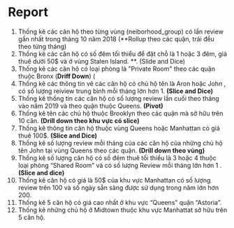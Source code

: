 <h1>Report</h1>

1. Thống kê các căn hộ theo từng vùng (neiborhood_group) có lần review gần nhất trong tháng 10 năm 2018 (**Rollup theo các quận, trải đều theo từng tháng)
2. Thống kê các căn hộ có số đêm tối thiểu để đặt chỗ là 1 hoặc 3 đêm, giá thuê dưới 50$ và ở vùng Stalen Island.
**. (Slide and Dice) 
3. Thống kê các căn hộ có loại phòng là "Private Room" theo các quận thuộc Bronx (**Driff Down**) (
4. Thống kê các thông tin vê các căn hộ có chủ hộ tên là Aron hoặc John , có số lượng reiview trung bình mỗi tháng lớn hơn 1. **(Slice and Dice)**
5. Thống kê thống tin các căn hộ có số lượng review lần cuối theo tháng vào năm 2019 và theo quận thuộc Queens. **(Pivot)**
6. Thống kê tên các chủ hộ thuộc Brooklyn theo các quận mà sở hữu trên 10 căn.
**(Drill down theo khu vực có slice)**
7. Thống kê  thông tin căn hộ  thuộc vùng Queens hoặc Manhattan có giá thuê 100$. **(Slice and Dice)**
8. Thống kê số lượng review mỗi tháng của các căn hộ của những chủ hộ tên John
tại vùng Queens theo các quận. **(Drill down theo vùng)**
9. Thống kê số lượng căn hộ có số đêm thuê tối thiểu là 3 hoặc 4 thuộc loại phòng “Shared Room” và có số lượng Review mỗi tháng lớn hơn 1 .	**(Slice and dice)**
10. Thống kê căn hộ có giá là 50$ của khu vực Manhattan có số lượng review trên 100 và số ngày sẵn sàng được sử dụng trong năm lớn hơn 200.
11. Thống kê 5 căn hộ có giá cao nhất ở khu vực “Queens” quận “Astoria”.
12. Thống kê những chủ hộ ở Midtown thuộc khu vực Manhattat sở hữu trên 5 căn hộ.
